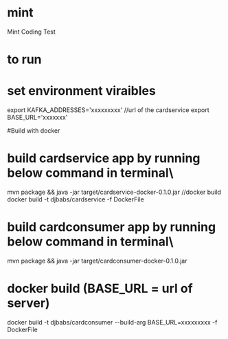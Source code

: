# mint
Mint Coding Test

# to run
# set environment viraibles
export KAFKA_ADDRESSES='xxxxxxxxx'
//url of the cardservice 
export BASE_URL='xxxxxxx'

#Build with docker

# build cardservice app by running below command in terminal\
mvn package && java -jar target/cardservice-docker-0.1.0.jar
//docker build
docker build -t djbabs/cardservice  -f DockerFile

# build cardconsumer app by running below command in terminal\
mvn package && java -jar target/cardconsumer-docker-0.1.0.jar
# docker build (BASE_URL = url of server)
docker build -t djbabs/cardconsumer --build-arg BASE_URL=xxxxxxxxx  -f DockerFile

